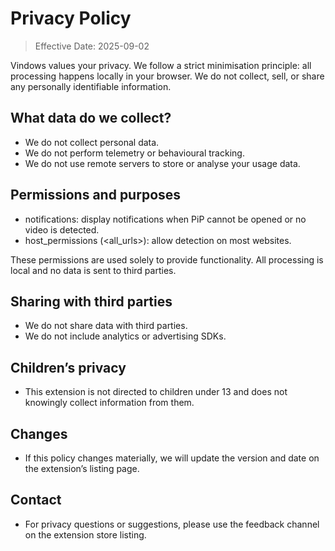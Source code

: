 # Privacy Policy

> Effective Date: 2025-09-02

Vindows values your privacy. We follow a strict minimisation principle: all processing happens locally in your browser. We do not collect, sell, or share any personally identifiable information.

## What data do we collect?

- We do not collect personal data.
- We do not perform telemetry or behavioural tracking.
- We do not use remote servers to store or analyse your usage data.

## Permissions and purposes

- notifications: display notifications when PiP cannot be opened or no video is detected.
- host_permissions (<all_urls>): allow detection on most websites.

These permissions are used solely to provide functionality. All processing is local and no data is sent to third parties.

## Sharing with third parties

- We do not share data with third parties.
- We do not include analytics or advertising SDKs.

## Children’s privacy

- This extension is not directed to children under 13 and does not knowingly collect information from them.

## Changes

- If this policy changes materially, we will update the version and date on the extension’s listing page.

## Contact

- For privacy questions or suggestions, please use the feedback channel on the extension store listing.
